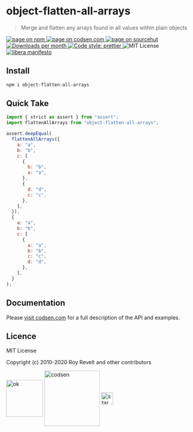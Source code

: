 # object-flatten-all-arrays

> Merge and flatten any arrays found in all values within plain objects

<div class="package-badges">
  <a href="https://www.npmjs.com/package/object-flatten-all-arrays" rel="nofollow noreferrer noopener">
    <img src="https://img.shields.io/badge/-npm-blue?style=flat-square" alt="page on npm">
  </a>
  <a href="https://codsen.com/os/object-flatten-all-arrays" rel="nofollow noreferrer noopener">
    <img src="https://img.shields.io/badge/-codsen-blue?style=flat-square" alt="page on codsen.com">
  </a>
  <a href="https://git.sr.ht/~royston/codsen/tree/master/packages/object-flatten-all-arrays" rel="nofollow noreferrer noopener">
    <img src="https://img.shields.io/badge/-sourcehut-blue?style=flat-square" alt="page on sourcehut">
  </a>
  <a href="https://npmcharts.com/compare/object-flatten-all-arrays?interval=30" rel="nofollow noreferrer noopener" target="_blank">
    <img src="https://img.shields.io/npm/dm/object-flatten-all-arrays.svg?style=flat-square" alt="Downloads per month">
  </a>
  <a href="https://prettier.io" rel="nofollow noreferrer noopener" target="_blank">
    <img src="https://img.shields.io/badge/code_style-prettier-brightgreen.svg?style=flat-square" alt="Code style: prettier">
  </a>
  <img src="https://img.shields.io/badge/licence-MIT-brightgreen.svg?style=flat-square" alt="MIT License">
  <a href="https://liberamanifesto.com" rel="nofollow noreferrer noopener" target="_blank">
    <img src="https://img.shields.io/badge/libera-manifesto-lightgrey.svg?style=flat-square" alt="libera manifesto">
  </a>
</div>

## Install

```bash
npm i object-flatten-all-arrays
```

## Quick Take

```js
import { strict as assert } from "assert";
import flattenAllArrays from "object-flatten-all-arrays";

assert.deepEqual(
  flattenAllArrays({
    a: "a",
    b: "b",
    c: [
      {
        b: "b",
        a: "a",
      },
      {
        d: "d",
        c: "c",
      },
    ],
  }),
  {
    a: "a",
    b: "b",
    c: [
      {
        a: "a",
        b: "b",
        c: "c",
        d: "d",
      },
    ],
  }
);
```

## Documentation

Please [visit codsen.com](https://codsen.com/os/object-flatten-all-arrays/) for a full description of the API and examples.

## Licence

MIT License

Copyright (c) 2010-2020 Roy Revelt and other contributors

<img src="https://codsen.com/images/png-codsen-ok.png" width="98" alt="ok" align="center"> <img src="https://codsen.com/images/png-codsen-1.png" width="148" alt="codsen" align="center"> <img src="https://codsen.com/images/png-codsen-star-small.png" width="32" alt="star" align="center">
